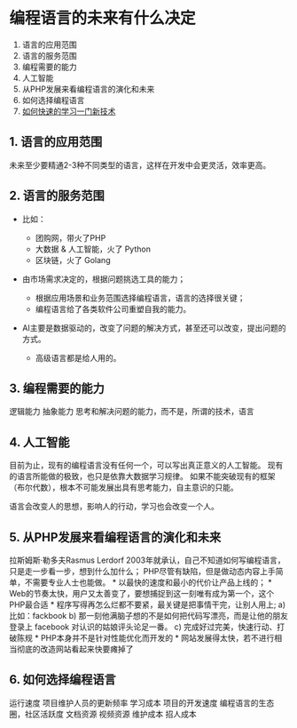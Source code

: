 # 编程语言的未来有什么决定
  1. 语言的应用范围
  2. 语言的服务范围
  3. 编程需要的能力
  4. 人工智能
  5. 从PHP发展来看编程语言的演化和未来
  6. 如何选择编程语言
  7. [如何快速的学习一门新技术](如何快速学习一门新技术.md)


## 1. 语言的应用范围
  未来至少要精通2-3种不同类型的语言，这样在开发中会更灵活，效率更高。

## 2. 语言的服务范围
  * 比如：
    * 团购网，带火了PHP
    * 大数据 & 人工智能，火了 Python
    * 区块链，火了 Golang

  * 由市场需求决定的，根据问题挑选工具的能力；
    * 根据应用场景和业务范围选择编程语言，语言的选择很关键；
    * 编程语言给了各类软件公司重塑自我的能力。

  * AI主要是数据驱动的，改变了问题的解决方式，甚至还可以改变，提出问题的方式。
    * 高级语言都是给人用的。

## 3. 编程需要的能力
  逻辑能力
  抽象能力
  思考和解决问题的能力，而不是，所谓的技术，语言

## 4. 人工智能
  目前为止，现有的编程语言没有任何一个，可以写出真正意义的人工智能。
  现有的语言所能做的极致，也只是依靠大数据学习规律。
  如果不能突破现有的框架（布尔代数），根本不可能发展出具有思考能力，自主意识的只能。

  语言会改变人的思想，影响人的行动，学习也会改变一个人。

## 5. 从PHP发展来看编程语言的演化和未来
  拉斯姆斯·勒多夫Rasmus Lerdorf 2003年就承认，自己不知道如何写编程语言，只是走一步看一步，想到什么加什么；
  PHP尽管有缺陷，但是做动态内容上手简单，不需要专业人士也能做。
    * 以最快的速度和最小的代价让产品上线的；
    * Web的节奏太快，用户又太善变了，要想捕捉到这一刻唯有成为第一个，这个PHP最合适
    * 程序写得再怎么烂都不要紧，最关键是把事情干完，让别人用上;
      a)	比如：fackbook
      b)	那一刻他满脑子想的不是如何把代码写漂亮，而是让他的朋友登录上 facebook 对认识的姑娘评头论足一番。
      c)	完成好过完美，快速行动、打破陈规
    * PHP本身并不是针对性能优化而开发的
    * 网站发展得太快，若不进行相当彻底的改造网站看起来快要瘫掉了

## 6. 如何选择编程语言
  运行速度
  项目维护人员的更新频率
  学习成本
  项目的开发速度
  编程语言的生态圈，社区活跃度
    文档资源
    视频资源
  维护成本
  招人成本
